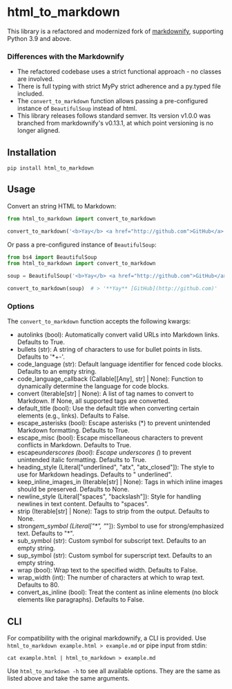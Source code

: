 # html_to_markdown

This library is a refactored and modernized fork of [markdownify](https://pypi.org/project/markdownify/), supporting
Python 3.9 and above.

### Differences with the Markdownify

- The refactored codebase uses a strict functional approach - no classes are involved.
- There is full typing with strict MyPy strict adherence and a py.typed file included.
- The `convert_to_markdown` function allows passing a pre-configured instance of `BeautifulSoup` instead of html.
- This library releases follows standard semver. Its version v1.0.0 was branched from markdownify's v0.13.1, at which
  point versioning is no longer aligned.

## Installation

```shell
pip install html_to_markdown
```

## Usage

Convert an string HTML to Markdown:

```python
from html_to_markdown import convert_to_markdown

convert_to_markdown('<b>Yay</b> <a href="http://github.com">GitHub</a>')  # > '**Yay** [GitHub](http://github.com)'
```

Or pass a pre-configured instance of `BeautifulSoup`:

```python
from bs4 import BeautifulSoup
from html_to_markdown import convert_to_markdown

soup = BeautifulSoup('<b>Yay</b> <a href="http://github.com">GitHub</a>', 'lxml')  # lxml requires an extra dependency.

convert_to_markdown(soup)  # > '**Yay** [GitHub](http://github.com)'
```

### Options

The `convert_to_markdown` function accepts the following kwargs:

- autolinks (bool): Automatically convert valid URLs into Markdown links. Defaults to True.
- bullets (str): A string of characters to use for bullet points in lists. Defaults to '\*+-'.
- code_language (str): Default language identifier for fenced code blocks. Defaults to an empty string.
- code_language_callback (Callable[[Any], str] | None): Function to dynamically determine the language for code blocks.
- convert (Iterable[str] | None): A list of tag names to convert to Markdown. If None, all supported tags are converted.
- default_title (bool): Use the default title when converting certain elements (e.g., links). Defaults to False.
- escape_asterisks (bool): Escape asterisks (\*) to prevent unintended Markdown formatting. Defaults to True.
- escape_misc (bool): Escape miscellaneous characters to prevent conflicts in Markdown. Defaults to True.
- escape*underscores (bool): Escape underscores (*) to prevent unintended italic formatting. Defaults to True.
- heading_style (Literal["underlined", "atx", "atx_closed"]): The style to use for Markdown headings. Defaults to "
  underlined".
- keep_inline_images_in (Iterable[str] | None): Tags in which inline images should be preserved. Defaults to None.
- newline_style (Literal["spaces", "backslash"]): Style for handling newlines in text content. Defaults to "spaces".
- strip (Iterable[str] | None): Tags to strip from the output. Defaults to None.
- strong*em_symbol (Literal["\*", "*"]): Symbol to use for strong/emphasized text. Defaults to "\*".
- sub_symbol (str): Custom symbol for subscript text. Defaults to an empty string.
- sup_symbol (str): Custom symbol for superscript text. Defaults to an empty string.
- wrap (bool): Wrap text to the specified width. Defaults to False.
- wrap_width (int): The number of characters at which to wrap text. Defaults to 80.
- convert_as_inline (bool): Treat the content as inline elements (no block elements like paragraphs). Defaults to False.

## CLI

For compatibility with the original markdownify, a CLI is provided. Use `html_to_markdown example.html > example.md` or
pipe input from stdin:

```shell
cat example.html | html_to_markdown > example.md
```

Use `html_to_markdown -h` to see all available options. They are the same as listed above and take the same arguments.
